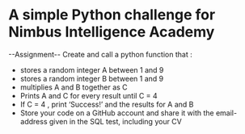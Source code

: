 # A simple Python challenge for Nimbus Intelligence Academy

--Assignment--
Create and call a python function that : 
- stores a random integer A between 1 and 9
- stores a random integer B between 1 and 9
- multiplies A and B together as C
- Prints A and C for every result until C = 4
- If C = 4 , print ‘Success!’ and the results for A and B
- Store your code on a GitHub account and share it with the email-address given in the SQL test, including your CV

